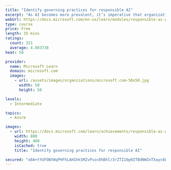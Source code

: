 ```yaml
---
title: "Identify governing practices for responsible AI"
excerpt: "As AI becomes more prevalent, it’s imperative that organizations have governing practices in place to ensure that it’s used responsibly. Responsible use of AI starts with organizations establishing their own guiding principles, then choosing and operationalizing a system of governance. We recognize that every organization will have their own perspective on responsible AI, but we’re hopeful that our perspective will serve as a helpful starting point as others embark on their own AI journey."
webUrl: https://docs.microsoft.com/en-us/learn/modules/responsible-ai-governing-practices/
type: course
price: Free
length: 35 mins
ratings:
  count: 321
  average: 4.803738
heat: 50

provider:
  name: Microsoft Learn
  domain: microsoft.com
  images:
    - url: /assets/images/organizations/microsoft.com-50x50.jpg
      width: 50
      height: 50

levels:
  - Intermediate

topics:
  - Azure

images:
  - url: https://docs.microsoft.com/learn/achievements/responsible-ai-governing-practices-social.png
    width: 800
    height: 400
    isCached: true
    title: "Identify governing practices for responsible AI"

secured: "o8A+tYUFOBtWqPHFhLAH1hkSMZvPsoc0hBhl/3rZTZ10p0ITBdNWInTXayc6EgQcWJckB0z7IFwu4G/ANJgxsh2feVBhgFE8FmEX2dn7+s+sxUrQooDVWin33ufrR8JApfc9L9TJHo6NElBLmpo9r+IWuVQ4DwYigcc/CDV6a6fNEAL1keftJ5t5YHlVlUQa/YA6zYgX35aHW6NnANt18PQ7KdS8QBIUrv5WHsotwpvDCrhtV69RjCBClrICiRl0lkPPiFaeDBRTbobQM+2ENRcsBFru8VSVxBD+RdyTIzJzcF3HIgQNWsSYisgQXa+JalRRB8v0ytAZ0ZOhvBrieYauoFLFybh24rHfks+dv8Et4OU4heEwyCEEe9625SQYc12TU47Nd1kzE6uh5zaPxQ==;pT7MiIMyoyWd7NCCYUYmqQ=="
---
```


